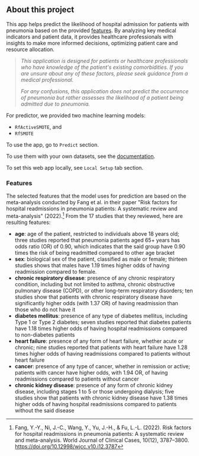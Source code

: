 ## About this project

This app helps predict the likelihood of hospital admission for patients with pneumonia based on the provided [features](#features). By analyzing key medical indicators and patient data, it provides healthcare professionals with insights to make more informed decisions, optimizing patient care and resource allocation.

> *This application is designed for patients or healthcare professionals who have knowledge of the patient's existing comorbidities. If you are unsure about any of these factors, please seek guidance from a medical professional.*
>
> *For any confusions, this application does not predict the occurrence of pneumonia but rather assesses the likelihood of a patient being admitted due to pneumonia.*

For predictor, we provided two machine learning models:

- `RfActiveSMOTE`, and
- `RfSMOTE`

To use the app, go to `Predict` section.

To use them with your own datasets, see the
        [documentation](https://datsudo.github.io/pneumonia-predictor/getting-started/model-usage/).

To set this web app locally, see `Local Setup` tab section.

### Features
The selected features that the model uses for prediction are based on the
meta-analysis conducted by Fang et al. in their paper "Risk factors for
hospital readmissions in pneumonia patients: A systematic review and
meta-analysis" (2022).[^1] From the 17 studies that they reviewed, here are
resulting features:

- **age**: age of the patient, restricted to individuals above 18 years old; three studies reported that pneumonia patients aged 65+ years has odds ratio (OR) of 0.90, which indicates that the said group have 0.90 times the risk of being readmitted compared to other age bracket
- **sex**: biological sex of the patient, classified as male or female; thirteen studies shows that males have 1.19 times higher odds of having readmission compared to female.
- **chronic respiratory disease**: presence of any chronic respiratory condition, including but not limited to asthma, chronic obstructive pulmonary disease (COPD), or other long-term respiratory disorders; ten studies show that patients with chronic respiratory disease have significantly higher odds (with 1.37 OR) of having readmission than those who do not have it
- **diabetes mellitus**: presence of any type of diabetes mellitus, including Type 1 or Type 2 diabetes; seven studies reported that diabetes patients have 1.18 times higher odds of having hospital readmissions compared to non-diabetes patients
- **heart failure**: presence of any form of heart failure, whether acute or chronic; nine studies reported that patients with heart failure have 1.28 times higher odds of having readmissions compared to patients without heart failure
- **cancer**: presence of any type of cancer, whether in remission or active; patients with cancer have higher odds, with 1.94 OR, of having readmissions compared to patients without cancer
- **chronic kidney disease**: presence of any form of chronic kidney disease, including stages 1 to 5 or those undergoing dialysis; five studies show that patients with chronic kidney disease have 1.38 times higher odds of having hospital readmissions compared to patients without the said disease


[^1]: Fang, Y.-Y., Ni, J.-C., Wang, Y., Yu, J.-H., & Fu, L.-L. (2022). Risk factors for hospital readmissions in pneumonia patients: A systematic review and meta-analysis. World Journal of Clinical Cases, 10(12), 3787–3800. https://doi.org/10.12998/wjcc.v10.i12.3787
